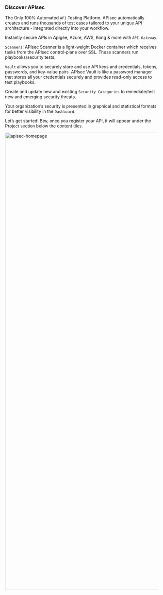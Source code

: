### Discover APIsec

The Only 100% Automated `API` Testing Platform.  APIsec automatically creates and runs thousands of test cases tailored to your unique API architecture - integrated directly into your workflow.
 
Instantly secure APIs in Apigee, Azure, AWS, Kong & more with `API Gateway`.

`Scanners`!  APIsec Scanner is a light-weight Docker container which receives tasks from the APIsec control-plane over SSL.  These scanners run playbooks/security tests.

`Vault` allows you to securely store and use API keys and credentials, tokens, passwords, and key-value pairs.  APIsec Vault is like a password manager that stores all your credentials securely and provides read-only access to test playbooks.
 
Create and update new and existing `Security Categories` to remediate/test new and emerging security threats.

Your organization’s security is presented in graphical and statistical formats for better visibility in the `Dashboard`.

Let’s get started!  Btw, once you register your API, it will appear under the Project section below the content tiles.

<img width="1505" alt="apisec-homepage" src="https://user-images.githubusercontent.com/109250250/180360118-c09108f4-e2a6-49ba-858b-e9cc2b9b9586.png">
